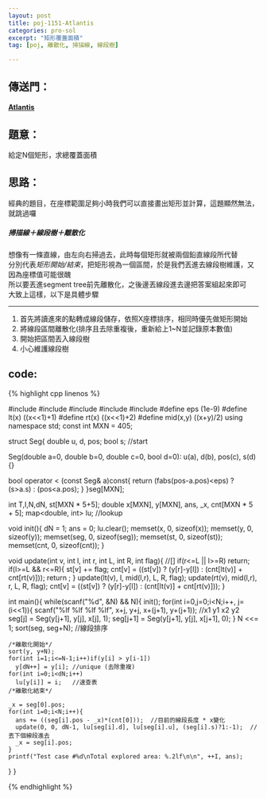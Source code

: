 ```yaml
---
layout: post
title: poj-1151-Atlantis
categories: pro-sol
excerpt: "矩形覆蓋面積"
tag: [poj, 離散化, 掃描線, 線段樹]

---
```


## 傳送門：

#### [Atlantis](http://poj.org/problem?id=1151)

## 題意：
  
給定N個矩形，求總覆蓋面積

## 思路：
  
  經典的題目，在座標範圍足夠小時我們可以直接畫出矩形並計算，這題顯然無法，就跳過囉   

##### 掃描線＋線段樹＋離散化

  想像有一條直線，由左向右掃過去，此時每個矩形就被兩個鉛直線段所代替  
  分別代表*矩形開始/結束*，把矩形視為一個區間，於是我們丟進去線段樹維護，又因為座標值可能很醜  
  所以要丟進segment tree前先離散化，之後邊丟線段進去邊把答案組起來即可  
  大致上這樣，以下是具體步驟

  -----------
  
1. 首先將讀進來的點轉成線段儲存，依照X座標排序，相同時優先做矩形開始
2. 將線段區間離散化(排序且去除重複後，重新給上1~N並記錄原本數值)
3. 開始把區間丟入線段樹
4. 小心維護線段樹

## code:

{% highlight cpp linenos %}

#include <iostream>
#include <cmath>
#include <cstring>
#include <algorithm>
#include <map>
#define eps (1e-9)
#define lt(x) ((x<<1)+1)
#define rt(x) ((x<<1)+2)
#define mid(x,y) ((x+y)/2)
using namespace std;
const int MXN = 405;

struct Seg{
  double u, d, pos;
  bool s; //start
  
  Seg(double a=0, double b=0, double c=0, bool d=0):
    u(a), d(b), pos(c), s(d){}
  
  bool operator < (const Seg& a)const{
    return (fabs(pos-a.pos)<eps) ? (s>a.s) : (pos<a.pos);
  }
}seg[MXN];

int T,I,N,dN, st[MXN * 5+5];
double x[MXN], y[MXN], ans, _x, cnt[MXN * 5 + 5];
map<double, int> lu; //lookup

void init(){
  dN = 1;
  ans = 0;
  lu.clear();
  memset(x, 0, sizeof(x));
  memset(y, 0, sizeof(y));
  memset(seg, 0, sizeof(seg));
  memset(st, 0, sizeof(st));
  memset(cnt, 0, sizeof(cnt));
}

void update(int v, int l, int r, int L, int R, int flag){ //[]
  if(r<=L || l>=R) return;
  if(l>=L && r<=R){
    st[v] += flag;
    cnt[v] = ((st[v]) ? (y[r]-y[l]) : (cnt[lt(v)] + cnt[rt(v)]));
    return ;
  }
  update(lt(v), l, mid(l,r), L, R, flag);
  update(rt(v), mid(l,r), r, L, R, flag);
  cnt[v] = ((st[v]) ? (y[r]-y[l]) : (cnt[lt(v)] + cnt[rt(v)]));
}

int main(){
  while(scanf("%d", &N) && N){
    init();
    for(int i=0,j=0;i<N;i++, j=(i<<1)){
      scanf("%lf %lf %lf %lf", x+j, y+j, x+(j+1), y+(j+1));
      //x1 y1 x2 y2
      seg[j] = Seg(y[j+1], y[j], x[j], 1);
      seg[j+1] = Seg(y[j+1], y[j], x[j+1], 0);
    }
    N <<= 1;
    sort(seg, seg+N); //線段排序
    
    /*離散化開始*/
    sort(y, y+N);
    for(int i=1;i<=N-1;i++)if(y[i] > y[i-1])
      y[dN++] = y[i]; //unique (去除重複)
    for(int i=0;i<dN;i++)
      lu[y[i]] = i;   //速查表
    /*離散化結束*/

    _x = seg[0].pos;
    for(int i=0;i<N;i++){
      ans += ((seg[i].pos - _x)*(cnt[0]));  //目前的線段長度 * x變化
      update(0, 0, dN-1, lu[seg[i].d], lu[seg[i].u], (seg[i].s)?1:-1);  // 丟下個線段進去
      _x = seg[i].pos;
    }
    printf("Test case #%d\nTotal explored area: %.2lf\n\n", ++I, ans);
  }
}



{% endhighlight %}
